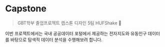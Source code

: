 # Capstone

> GBT학부 졸업프로젝트 캡스톤 디자인 5팀 HUFShake 🧃

이번 프로젝트에서는 국내 공공데이터 포털에서 제공하는 전자지도와 유동인구 데이터를 바탕으로 탐색적 데이터 분석을 수행해보려 합니다. 